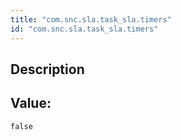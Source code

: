 ```yaml
---
title: "com.snc.sla.task_sla.timers"
id: "com.snc.sla.task_sla.timers"
---
```

## Description



## Value: 
```
false
```